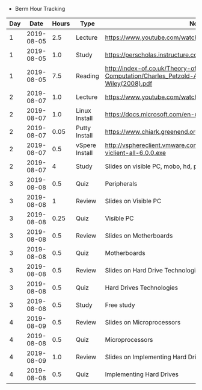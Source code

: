 - Berm Hour Tracking  
	
Day | Date | Hours | Type | Note
------------ | ------------- | ------------- | ------------- | -------------
1 | 2019-08-05 | 2.5 | Lecture | https://www.youtube.com/watch?v=ecIWPzGEbFc
1 | 2019-08-05 | 1.0 | Study | https://perscholas.instructure.com/courses/166
1 | 2019-08-05 | 7.5 | Reading | http://index-of.co.uk/Theory-of-Computation/Charles_Petzold-Annotated_Turing-Wiley(2008).pdf
2 | 2019-08-07 | 1.0 | Lecture | https://www.youtube.com/watch?v=a-BOSpxYJ9M
2 | 2019-08-07 | 1.0 | Linux Install | https://docs.microsoft.com/en-us/windows/wsl/install-win10
2 | 2019-08-07 | 0.05 | Putty Install | https://www.chiark.greenend.org.uk/~sgtatham/putty/latest.html
2 | 2019-08-07 | 0.5 | vSpere Install | http://vsphereclient.vmware.com/vsphereclient/VMware-viclient-all-6.0.0.exe
2 | 2019-08-07 | 4 | Study | Slides on visible PC, mobo, hd, peripherals
3 | 2019-08-08 | 0.5 | Quiz | Peripherals
3 | 2019-08-08 | 1 | Review | Slides on Visible PC
3 | 2019-08-08 | 0.25 | Quiz | Visible PC
3 | 2019-08-08 | 0.5 | Review | Slides on Motherboards
3 | 2019-08-08 | 0.5 | Quiz | Motherboards
3 | 2019-08-08 | 0.5 | Review | Slides on Hard Drive Technologies
3 | 2019-08-08 | 0.5 | Quiz | Hard Drives Technologies
3 | 2019-08-08 | 0.5 | Study | Free study
4 | 2019-08-09 | 0.5 | Review | Slides on Microprocessors
4 | 2019-08-08 | 0.5 | Quiz | Microprocessors
4 | 2019-08-09 | 1.0 | Review | Slides on Implementing Hard Drives
4 | 2019-08-08 | 0.5 | Quiz | Implementing Hard Drives